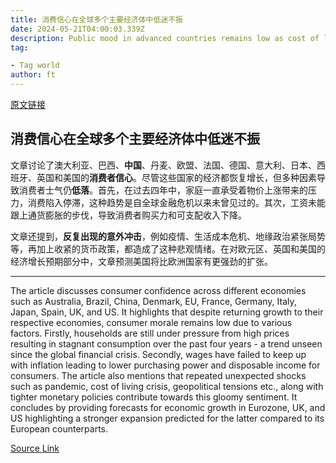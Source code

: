 ```yaml
---
title: 消费信心在全球多个主要经济体中低迷不振
date: 2024-05-21T04:00:03.339Z
description: Public mood in advanced countries remains low as cost of living crisis keeps households under pressure
tag: 

- Tag world
author: ft
---
```


[原文链接](https://ft.com/content/5f116904-856f-40b1-afac-b44fac30b951)

## 消费信心在全球多个主要经济体中低迷不振

文章讨论了澳大利亚、巴西、**中国**、丹麦、欧盟、法国、德国、意大利、日本、西班牙、英国和美国的**消费者信心**。尽管这些国家的经济都恢复增长，但多种因素导致消费者士气仍**低落**。首先，在过去四年中，家庭一直承受着物价上涨带来的压力，消费陷入停滞，这种趋势是自全球金融危机以来未曾见过的。其次，工资未能跟上通货膨胀的步伐，导致消费者购买力和可支配收入下降。

文章还提到，**反复出现的意外冲击**，例如疫情、生活成本危机、地缘政治紧张局势等，再加上收紧的货币政策，都造成了这种悲观情绪。在对欧元区、英国和美国的经济增长预期部分中，文章预测美国将比欧洲国家有更强劲的扩张。

---

The article discusses consumer confidence across different economies such as Australia, Brazil, China, Denmark, EU, France, Germany, Italy, Japan, Spain, UK, and US. It highlights that despite returning growth to their respective economies, consumer morale remains low due to various factors. Firstly, households are still under pressure from high prices resulting in stagnant consumption over the past four years - a trend unseen since the global financial crisis. Secondly, wages have failed to keep up with inflation leading to lower purchasing power and disposable income for consumers. The article also mentions that repeated unexpected shocks such as pandemic, cost of living crisis, geopolitical tensions etc., along with tighter monetary policies contribute towards this gloomy sentiment. It concludes by providing forecasts for economic growth in Eurozone, UK, and US highlighting a stronger expansion predicted for the latter compared to its European counterparts.

[Source Link](https://ft.com/content/5f116904-856f-40b1-afac-b44fac30b951)

